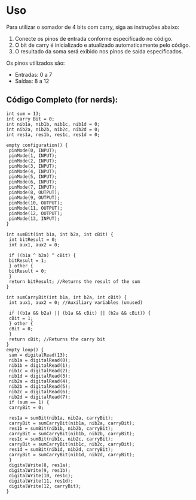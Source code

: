 # Uso

Para utilizar o somador de 4 bits com carry, siga as instruções abaixo:

1. Conecte os pinos de entrada conforme especificado no código.
2. O bit de carry é inicializado e atualizado automaticamente pelo código.
3. O resultado da soma será exibido nos pinos de saída especificados.

Os pinos utilizados são:

- Entradas: 0 a 7
- Saídas: 8 a 12

## Código Completo (for nerds): 
```
int sum = 13; 
int carry Bit = 0; 
int nib1a, nib1b, nib1c, nib1d = 0; 
int nib2a, nib2b, nib2c, nib2d = 0; 
int res1a, res1b, res1c, res1d = 0;

empty configuration() {
 pinMode(0, INPUT); 
 pinMode(1, INPUT); 
 pinMode(2, INPUT); 
 pinMode(3, INPUT); 
 pinMode(4, INPUT);
 pinMode(5, INPUT); 
 pinMode(6, INPUT); 
 pinMode(7, INPUT); 
 pinMode(8, OUTPUT); 
 pinMode(9, OUTPUT); 
 pinMode(10, OUTPUT); 
 pinMode(11, OUTPUT); 
 pinMode(12, OUTPUT); 
 pinMode(13, INPUT);
}

int sumBit(int b1a, int b2a, int cBit) {
 int bitResult = 0; 
 int aux1, aux2 = 0; 
 
 if ((b1a ^ b2a) ^ cBit) {
 bitResult = 1;
 } other {
 bitResult = 0;
 }
 return bitResult; //Returns the result of the sum
}

int sumCarryBit(int b1a, int b2a, int cBit) {
 int aux1, aux2 = 0; //Auxiliary variables (unused)

 if ((b1a && b2a) || (b1a && cBit) || (b2a && cBit)) {
 cBit = 1;
 } other {
 cBit = 0;
 }
 return cBit; //Returns the carry bit
}
empty loop() {
 sum = digitalRead(13);
 nib1a = digitalRead(0);
 nib1b = digitalRead(1);
 nib1c = digitalRead(2);
 nib1d = digitalRead(3);
 nib2a = digitalRead(4);
 nib2b = digitalRead(5);
 nib2c = digitalRead(6);
 nib2d = digitalRead(7);
 if (sum == 1) {
 carryBit = 0;
 
 res1a = sumBit(nib1a, nib2a, carryBit);
 carryBit = sumCarryBit(nib1a, nib2a, carryBit);
 res1b = sumBit(nib1b, nib2b, carryBit);
 carryBit = sumCarryBit(nib1b, nib2b, carryBit);
 res1c = sumBit(nib1c, nib2c, carryBit);
 carryBit = sumCarryBit(nib1c, nib2c, carryBit);
 res1d = sumBit(nib1d, nib2d, carryBit);
 carryBit = sumCarryBit(nib1d, nib2d, carryBit);
 }
 digitalWrite(8, res1a);
 digitalWrite(9, res1b);
 digitalWrite(10, res1c);
 digitalWrite(11, res1d);
 digitalWrite(12, carryBit);
}
```
